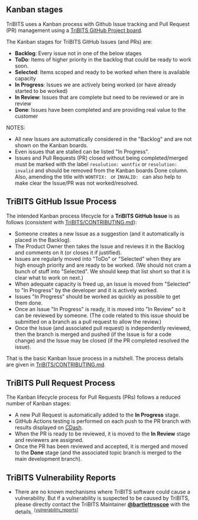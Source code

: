 ## Kanban stages

TriBITS uses a Kanban process with Github Issue tracking and Pull Request (PR) management using a [TriBITS GitHub Project board](https://github.com/TriBITSPub/TriBITS/projects).

The Kanban stages for TriBITS GitHub Issues (and PRs) are:

* **Backlog**: Every issue not in one of the below stages
* **ToDo**: Items of higher priority in the backlog that could be ready to work soon.
* **Selected**: Items scoped and ready to be worked when there is available capacity
* **In Progress**: Issues we are actively being worked (or have already started to be worked)
* **In Review**: Issues that are complete but need to be reviewed or are in review
* **Done**: Issues have been completed and are providing real value to the customer

NOTES:

* All new Issues are automatically considered in the "Backlog" and are not shown on the Kanban boards.
* Even issues that are stalled can be listed "In Progress".
* Issues and Pull Requests (PR) closed without being completed/merged must be marked with the label `resolution: wontfix` or `resolution: invalid` and should be removed from the Kanban boards Done column.  Also, amending the title with `WONTFIX: ` or `INVALID: ` can also help to make clear the Issue/PR was not worked/resolved.

## TriBITS GitHub Issue Process

The intended Kanban process lifecycle for a **TriBITS GitHub Issue** is as follows (consistent with [TriBITS/CONTRIBUTING.md](https://github.com/TriBITSPub/TriBITS/blob/master/CONTRIBUTING.md)):

* Someone creates a new Issue as a suggestion (and it automatically is placed in the Backlog).
* The Product Owner then takes the Issue and reviews it in the Backlog and comments on it (or closes it if justified).
* Issues are regularly moved into "ToDo" or "Selected" when they are high enough priority and are ready to be worked.  (We should not cram a bunch of stuff into "Selected".  We should keep that list short so that it is clear what to work on next.)
* When adequate capacity is freed up, an Issue is moved from "Selected" to "In Progress" by the developer and it is actively worked.
* Issues "In Progress" should be worked as quickly as possible to get them done.
* Once an Issue "In Progress" is ready, it is moved into "In Review" so it can be reviewed by someone.  (The code related to this issue should be submitted on a branch as a pull request to allow the review.)
* Once the Issue (and associated pull request) is independently reviewed, then the branch is merged and pushed (if the Issue is for a code change) and the Issue may be closed (if the PR completed resolved the issue).

That is the basic Kanban Issue process in a nutshell.  The process details are given in [TriBITS/CONTRIBUTING.md](https://github.com/TriBITSPub/TriBITS/blob/master/CONTRIBUTING.md).

## TriBITS Pull Request Process

The Kanban lifecycle process for Pull Requests (PRs) follows a reduced number of Kanban stages:

* A new Pull Request is automatically added to the **In Progress** stage.
* GitHub Actions testing is performed on each push to the PR branch with results displayed on [CDash](https://github.com/TriBITSPub/TriBITS/wiki/TriBITS-CDash-Dashboard).
* When the PR is ready to be reviewed, it is moved to the **In Review** stage and reviewers are assigned.
* Once the PR has been reviewed and accepted, it is merged and moved to the **Done** stage (and the associated topic branch is merged to the main development branch).

## TriBITS Vulnerability Reports

<a name="vulnerability_reports"/>

* There are no known mechanisms where TriBITS software could cause a vulnerability.  But if a vulnerability is suspected to be caused by TriBITS, please directly contact the TriBITS Maintainer [**@bartlettroscoe**](https://bartlettroscoe.github.io/) with the details. <sup>[<a href="#vulnerability_reports">vulnerability_reports</a>]</sup>

<!--

LocalWords:  Kanban TriBITS

-->
